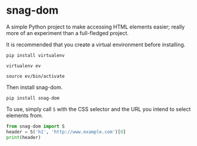 # snag-dom

A simple Python project to make accessing HTML elements easier; really more of an experiment than a full-fledged project.


It is recommended that you create a virtual environment before installing.

`pip install virtualenv`

`virtualenv ev`

`source ev/bin/activate`


Then install snag-dom.

`pip install snag-dom`


To use, simply call `S` with the CSS selector and the URL you intend to select elements from.

```python
from snag-dom import S
header = S('h1', 'http://www.example.com')[0]
print(header)
```
